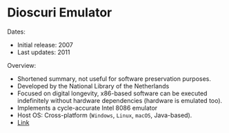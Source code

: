 # Dioscuri Emulator​

Dates: 
- Initial release: 2007
- Last updates: 2011

Overview: 
- Shortened summary, not useful for software preservation purposes. 
- Developed by the National Library of the Netherlands​
- Focused on digital longevity, x86-based software can be executed indefinitely without hardware dependencies (hardware is emulated too).​
- Implements a cycle-accurate Intel 8086 emulator​
- Host OS: Cross-platform (`Windows`, `Linux`, `macOS`, Java-based).​
- [Link](https://dioscuri.sourceforge.net/#:~:text=19%20January%202011%20%20,0%29%20offers%20the%20following%20fixes%2Fenhancements)
